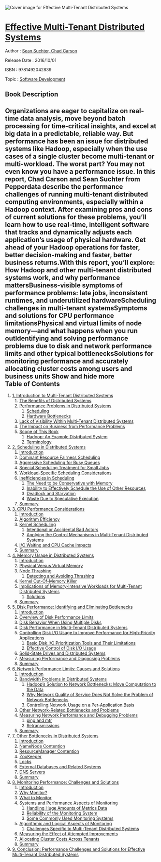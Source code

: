 ![Cover image for Effective Multi-Tenant Distributed Systems](https://imgdetail.ebookreading.net/cover/cover/software_development/EB9781492042839.jpg)

[Effective Multi-Tenant Distributed Systems](https://ebookreading.net/view/book/Effective+Multi-Tenant+Distributed+Systems-EB9781492042839_1.html "Effective Multi-Tenant Distributed Systems")
====================================================================================================================

Author : [Sean Suchter](https://ebookreading.net/search/author/Sean+Suchter),[ Chad Carson](https://ebookreading.net/search/author/+Chad+Carson)

Release Date : 2016/10/01

ISBN : 9781492042839

Topic : [Software Development](https://ebookreading.net/search/category/software-development)

Book Description
-----------------

 Organizations are eager to capitalize on real-time data analysis, move beyond batch processing for time-critical insights, and excel at big data in a predictable, reliable way. But performance has been an issue for distributed systems like Hadoop, especially when the use cases of a single cluster become multi-tenant or multi-workload. The worst part? You may not even know you have a performance issue. In this report, Chad Carson and Sean Suchter from Pepperdata describe the performance challenges of running multi-tenant distributed computing environments, especially within a Hadoop context. After examining pros and cons of current solutions for these problems, you’ll learn how to use real-time, intelligent software that tracks and dynamically adjusts each application’s usage of physical hardware. Get ahead of your Hadoop operations for faster, better decision-making and faster, better business returns.With this report, you’ll explore:
How Hadoop and other multi-tenant distributed systems work, and why performance mattersBusiness-visible symptoms of performance problems: late jobs, inconsistent runtimes, and underutilized hardwareScheduling challenges in multi-tenant systemsSymptoms and solutions for CPU performance limitationsPhysical and virtual limits of node memory—and what happens when you run outIdentifying and solving performance problems due to disk and network performance limits and other typical bottlenecksSolutions for monitoring performance and accurately allocating cluster costs among users and business units        Show and hide more                
Table of Contents
-----------------

1. [1. Introduction to Multi-Tenant Distributed Systems](https://ebookreading.net/view/book/Effective+Multi-Tenant+Distributed+Systems-EB9781492042839_5.html#introduction_to_mul)
    1. [The Benefits of Distributed Systems](https://ebookreading.net/view/book/Effective+Multi-Tenant+Distributed+Systems-EB9781492042839_5.html#benefits_of_distrib)
    1. [Performance Problems in Distributed Systems](https://ebookreading.net/view/book/Effective+Multi-Tenant+Distributed+Systems-EB9781492042839_5.html#performance_problem)
        1. [Scheduling](https://ebookreading.net/view/book/Effective+Multi-Tenant+Distributed+Systems-EB9781492042839_5.html#scheduling)
        1. [Hardware Bottlenecks](https://ebookreading.net/view/book/Effective+Multi-Tenant+Distributed+Systems-EB9781492042839_5.html#hardware_bottleneck)
    1. [Lack of Visibility Within Multi-Tenant Distributed Systems](https://ebookreading.net/view/book/Effective+Multi-Tenant+Distributed+Systems-EB9781492042839_5.html#lack_of_visibility_)
    1. [The Impact on Business from Performance Problems](https://ebookreading.net/view/book/Effective+Multi-Tenant+Distributed+Systems-EB9781492042839_5.html#impact_on_business_)
    1. [Scope of This Book](https://ebookreading.net/view/book/Effective+Multi-Tenant+Distributed+Systems-EB9781492042839_5.html#scope_of_this_book)
        1. [Hadoop: An Example Distributed System](https://ebookreading.net/view/book/Effective+Multi-Tenant+Distributed+Systems-EB9781492042839_5.html#hadoop_an_example_d)
        1. [Terminology](https://ebookreading.net/view/book/Effective+Multi-Tenant+Distributed+Systems-EB9781492042839_5.html#terminology)
1. [2. Scheduling in Distributed Systems](https://ebookreading.net/view/book/Effective+Multi-Tenant+Distributed+Systems-EB9781492042839_6.html#scheduling_in_distr)
    1. [Introduction](https://ebookreading.net/view/book/Effective+Multi-Tenant+Distributed+Systems-EB9781492042839_6.html#introduction-id0000)
    1. [Dominant Resource Fairness Scheduling](https://ebookreading.net/view/book/Effective+Multi-Tenant+Distributed+Systems-EB9781492042839_6.html#dominant_resource_f)
    1. [Aggressive Scheduling for Busy Queues](https://ebookreading.net/view/book/Effective+Multi-Tenant+Distributed+Systems-EB9781492042839_6.html#aggressive_scheduli)
    1. [Special Scheduling Treatment for Small Jobs](https://ebookreading.net/view/book/Effective+Multi-Tenant+Distributed+Systems-EB9781492042839_6.html#special_scheduling_)
    1. [Workload-Specific Scheduling Considerations](https://ebookreading.net/view/book/Effective+Multi-Tenant+Distributed+Systems-EB9781492042839_6.html#workload-specific_s)
    1. [Inefficiencies in Scheduling](https://ebookreading.net/view/book/Effective+Multi-Tenant+Distributed+Systems-EB9781492042839_6.html#inefficiencies_in_s)
        1. [The Need to be Conservative with Memory](https://ebookreading.net/view/book/Effective+Multi-Tenant+Distributed+Systems-EB9781492042839_6.html#need_to_be_conserva)
        1. [Inability to Effectively Schedule the Use of Other Resources](https://ebookreading.net/view/book/Effective+Multi-Tenant+Distributed+Systems-EB9781492042839_6.html#inability_to_effect)
        1. [Deadlock and Starvation](https://ebookreading.net/view/book/Effective+Multi-Tenant+Distributed+Systems-EB9781492042839_6.html#deadlock_and_starva)
        1. [Waste Due to Speculative Execution](https://ebookreading.net/view/book/Effective+Multi-Tenant+Distributed+Systems-EB9781492042839_6.html#waste_due_to_specul)
    1. [Summary](https://ebookreading.net/view/book/Effective+Multi-Tenant+Distributed+Systems-EB9781492042839_6.html#summary-id00002)
1. [3. CPU Performance Considerations](https://ebookreading.net/view/book/Effective+Multi-Tenant+Distributed+Systems-EB9781492042839_7.html#cpu_performance_con)
    1. [Introduction](https://ebookreading.net/view/book/Effective+Multi-Tenant+Distributed+Systems-EB9781492042839_7.html#introduction-id0000)
    1. [Algorithm Efficiency](https://ebookreading.net/view/book/Effective+Multi-Tenant+Distributed+Systems-EB9781492042839_7.html#algorithm_efficienc)
    1. [Kernel Scheduling](https://ebookreading.net/view/book/Effective+Multi-Tenant+Distributed+Systems-EB9781492042839_7.html#kernel_scheduling)
        1. [Intentional or Accidental Bad Actors](https://ebookreading.net/view/book/Effective+Multi-Tenant+Distributed+Systems-EB9781492042839_7.html#intentional_or_acci)
        1. [Applying the Control Mechanisms in Multi-Tenant Distributed Systems](https://ebookreading.net/view/book/Effective+Multi-Tenant+Distributed+Systems-EB9781492042839_7.html#applying_the_contro)
    1. [I/O Waiting and CPU Cache Impacts](https://ebookreading.net/view/book/Effective+Multi-Tenant+Distributed+Systems-EB9781492042839_7.html#isoliduso_waiting_a)
    1. [Summary](https://ebookreading.net/view/book/Effective+Multi-Tenant+Distributed+Systems-EB9781492042839_7.html#summary-id00004)
1. [4. Memory Usage in Distributed Systems](https://ebookreading.net/view/book/Effective+Multi-Tenant+Distributed+Systems-EB9781492042839_8.html#memory_usage_in_dis)
    1. [Introduction](https://ebookreading.net/view/book/Effective+Multi-Tenant+Distributed+Systems-EB9781492042839_8.html#introduction-id0000)
    1. [Physical Versus Virtual Memory](https://ebookreading.net/view/book/Effective+Multi-Tenant+Distributed+Systems-EB9781492042839_8.html#physical_versus_vir)
    1. [Node Thrashing](https://ebookreading.net/view/book/Effective+Multi-Tenant+Distributed+Systems-EB9781492042839_8.html#node_thrashing)
        1. [Detecting and Avoiding Thrashing](https://ebookreading.net/view/book/Effective+Multi-Tenant+Distributed+Systems-EB9781492042839_8.html#detecting_and_avoid)
    1. [Kernel Out-Of-Memory Killer](https://ebookreading.net/view/book/Effective+Multi-Tenant+Distributed+Systems-EB9781492042839_8.html#kernel_out-of-memor)
    1. [Implications of Memory-Intensive Workloads for Multi-Tenant Distributed Systems](https://ebookreading.net/view/book/Effective+Multi-Tenant+Distributed+Systems-EB9781492042839_8.html#implications_of_mem)
        1. [Solutions](https://ebookreading.net/view/book/Effective+Multi-Tenant+Distributed+Systems-EB9781492042839_8.html#solutions)
    1. [Summary](https://ebookreading.net/view/book/Effective+Multi-Tenant+Distributed+Systems-EB9781492042839_8.html#summary-id00006)
1. [5. Disk Performance: Identifying and Eliminating Bottlenecks](https://ebookreading.net/view/book/Effective+Multi-Tenant+Distributed+Systems-EB9781492042839_9.html#disk_performance_id)
    1. [Introduction](https://ebookreading.net/view/book/Effective+Multi-Tenant+Distributed+Systems-EB9781492042839_9.html#introduction-id0000)
    1. [Overview of Disk Performance Limits](https://ebookreading.net/view/book/Effective+Multi-Tenant+Distributed+Systems-EB9781492042839_9.html#overview_of_disk_pe)
    1. [Disk Behavior When Using Multiple Disks](https://ebookreading.net/view/book/Effective+Multi-Tenant+Distributed+Systems-EB9781492042839_9.html#disk_behavior_when_)
    1. [Disk Performance in Multi-Tenant Distributed Systems](https://ebookreading.net/view/book/Effective+Multi-Tenant+Distributed+Systems-EB9781492042839_9.html#disk_performance_in)
    1. [Controlling Disk I/O Usage to Improve Performance for High-Priority Applications](https://ebookreading.net/view/book/Effective+Multi-Tenant+Distributed+Systems-EB9781492042839_9.html#controlling_disk_is)
        1. [Basic Disk I/O Prioritization Tools and Their Limitations](https://ebookreading.net/view/book/Effective+Multi-Tenant+Distributed+Systems-EB9781492042839_9.html#basic_disk_isolidus)
        1. [Effective Control of Disk I/O Usage](https://ebookreading.net/view/book/Effective+Multi-Tenant+Distributed+Systems-EB9781492042839_9.html#effective_control_o)
    1. [Solid-State Drives and Distributed Systems](https://ebookreading.net/view/book/Effective+Multi-Tenant+Distributed+Systems-EB9781492042839_9.html#solid-state_drives_)
    1. [Measuring Performance and Diagnosing Problems](https://ebookreading.net/view/book/Effective+Multi-Tenant+Distributed+Systems-EB9781492042839_9.html#measuring_performan)
    1. [Summary](https://ebookreading.net/view/book/Effective+Multi-Tenant+Distributed+Systems-EB9781492042839_9.html#summary-id00008)
1. [6. Network Performance Limits: Causes and Solutions](https://ebookreading.net/view/book/Effective+Multi-Tenant+Distributed+Systems-EB9781492042839_10.html#network_performance)
    1. [Introduction](https://ebookreading.net/view/book/Effective+Multi-Tenant+Distributed+Systems-EB9781492042839_10.html#introduction-id0000)
    1. [Bandwidth Problems in Distributed Systems](https://ebookreading.net/view/book/Effective+Multi-Tenant+Distributed+Systems-EB9781492042839_10.html#bandwidth_problems_)
        1. [Hadoop’s Solution to Network Bottlenecks: Move Computation to the Data](https://ebookreading.net/view/book/Effective+Multi-Tenant+Distributed+Systems-EB9781492042839_10.html#hadoopapostrophes_s)
        1. [Why Network Quality of Service Does Not Solve the Problem of Network Bottlenecks](https://ebookreading.net/view/book/Effective+Multi-Tenant+Distributed+Systems-EB9781492042839_10.html#why_network_quality)
        1. [Controlling Network Usage on a Per-Application Basis](https://ebookreading.net/view/book/Effective+Multi-Tenant+Distributed+Systems-EB9781492042839_10.html#controlling_network)
    1. [Other Network-Related Bottlenecks and Problems](https://ebookreading.net/view/book/Effective+Multi-Tenant+Distributed+Systems-EB9781492042839_10.html#other_network-relat)
    1. [Measuring Network Performance and Debugging Problems](https://ebookreading.net/view/book/Effective+Multi-Tenant+Distributed+Systems-EB9781492042839_10.html#measuring_network_p)
        1. [ping and mtr](https://ebookreading.net/view/book/Effective+Multi-Tenant+Distributed+Systems-EB9781492042839_10.html#ping_and_mtr)
        1. [Retransmissions](https://ebookreading.net/view/book/Effective+Multi-Tenant+Distributed+Systems-EB9781492042839_10.html#retransmissions)
    1. [Summary](https://ebookreading.net/view/book/Effective+Multi-Tenant+Distributed+Systems-EB9781492042839_10.html#summary-id00010)
1. [7. Other Bottlenecks in Distributed Systems](https://ebookreading.net/view/book/Effective+Multi-Tenant+Distributed+Systems-EB9781492042839_11.html#other_bottlenecks_i)
    1. [Introduction](https://ebookreading.net/view/book/Effective+Multi-Tenant+Distributed+Systems-EB9781492042839_11.html#introduction-id0001)
    1. [NameNode Contention](https://ebookreading.net/view/book/Effective+Multi-Tenant+Distributed+Systems-EB9781492042839_11.html#namenode_contention)
    1. [ResourceManager Contention](https://ebookreading.net/view/book/Effective+Multi-Tenant+Distributed+Systems-EB9781492042839_11.html#resourcemanager_con)
    1. [ZooKeeper](https://ebookreading.net/view/book/Effective+Multi-Tenant+Distributed+Systems-EB9781492042839_11.html#zookeeper)
    1. [Locks](https://ebookreading.net/view/book/Effective+Multi-Tenant+Distributed+Systems-EB9781492042839_11.html#locks)
    1. [External Databases and Related Systems](https://ebookreading.net/view/book/Effective+Multi-Tenant+Distributed+Systems-EB9781492042839_11.html#external_databases_)
    1. [DNS Servers](https://ebookreading.net/view/book/Effective+Multi-Tenant+Distributed+Systems-EB9781492042839_11.html#dns_servers)
    1. [Summary](https://ebookreading.net/view/book/Effective+Multi-Tenant+Distributed+Systems-EB9781492042839_11.html#summary-id00012)
1. [8. Monitoring Performance: Challenges and Solutions](https://ebookreading.net/view/book/Effective+Multi-Tenant+Distributed+Systems-EB9781492042839_12.html#monitoring_performa)
    1. [Introduction](https://ebookreading.net/view/book/Effective+Multi-Tenant+Distributed+Systems-EB9781492042839_12.html#introduction-id0001)
    1. [Why Monitor?](https://ebookreading.net/view/book/Effective+Multi-Tenant+Distributed+Systems-EB9781492042839_12.html#why_monitorquestion)
    1. [What to Monitor](https://ebookreading.net/view/book/Effective+Multi-Tenant+Distributed+Systems-EB9781492042839_12.html#what_to_monitor)
    1. [Systems and Performance Aspects of Monitoring](https://ebookreading.net/view/book/Effective+Multi-Tenant+Distributed+Systems-EB9781492042839_12.html#systems_and_perform)
        1. [Handling Huge Amounts of Metrics Data](https://ebookreading.net/view/book/Effective+Multi-Tenant+Distributed+Systems-EB9781492042839_12.html#handling_huge_amoun)
        1. [Reliability of the Monitoring System](https://ebookreading.net/view/book/Effective+Multi-Tenant+Distributed+Systems-EB9781492042839_12.html#reliability_of_the_)
        1. [Some Commonly Used Monitoring Systems](https://ebookreading.net/view/book/Effective+Multi-Tenant+Distributed+Systems-EB9781492042839_12.html#some_commonly_used_)
    1. [Algorithmic and Logical Aspects of Monitoring](https://ebookreading.net/view/book/Effective+Multi-Tenant+Distributed+Systems-EB9781492042839_12.html#algorithmic_and_log)
        1. [Challenges Specific to Multi-Tenant Distributed Systems](https://ebookreading.net/view/book/Effective+Multi-Tenant+Distributed+Systems-EB9781492042839_12.html#challenges_specific)
    1. [Measuring the Effect of Attempted Improvements](https://ebookreading.net/view/book/Effective+Multi-Tenant+Distributed+Systems-EB9781492042839_12.html#measuring_the_effec)
    1. [Allocating Cluster Costs Across Tenants](https://ebookreading.net/view/book/Effective+Multi-Tenant+Distributed+Systems-EB9781492042839_12.html#allocating_cluster_)
    1. [Summary](https://ebookreading.net/view/book/Effective+Multi-Tenant+Distributed+Systems-EB9781492042839_12.html#summary-id00014)
1. [9. Conclusion: Performance Challenges and Solutions for Effective Multi-Tenant Distributed Systems](https://ebookreading.net/view/book/Effective+Multi-Tenant+Distributed+Systems-EB9781492042839_13.html#conclusion_performa)

